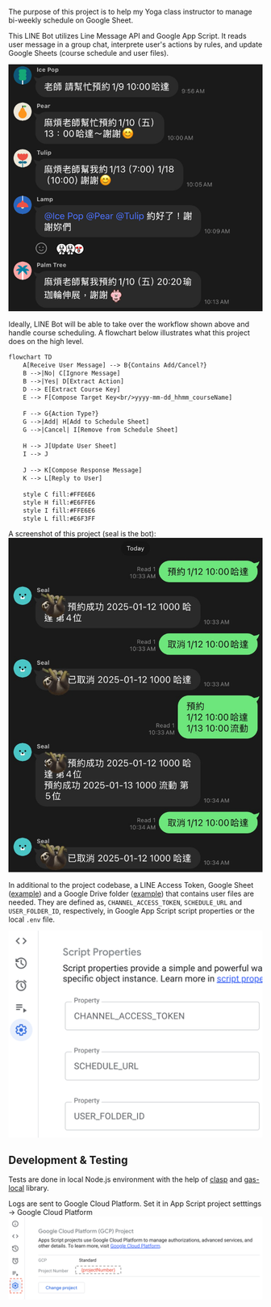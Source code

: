 The purpose of this project is to help my Yoga class instructor to manage bi-weekly schedule on Google Sheet.

This LINE Bot utilizes Line Message API and Google App Script. It reads user message in a group chat, interprete user's actions by rules, and update Google Sheets (course schedule and user files).

![image](https://github.com/shanshanc/linebot-schedule-assistant/blob/a504a36d03d709484e07b2fca8da4b867bf00072/assets/images/lineGroupChat.jpg)

Ideally, LINE Bot will be able to take over the workflow shown above and handle course scheduling. A flowchart below illustrates what this project does on the high level.

```mermaid
flowchart TD
    A[Receive User Message] --> B{Contains Add/Cancel?}
    B -->|No| C[Ignore Message]
    B -->|Yes| D[Extract Action]
    D --> E[Extract Course Key]
    E --> F[Compose Target Key<br/>yyyy-mm-dd_hhmm_courseName]
    
    F --> G{Action Type?}
    G -->|Add| H[Add to Schedule Sheet]
    G -->|Cancel| I[Remove from Schedule Sheet]
    
    H --> J[Update User Sheet]
    I --> J
    
    J --> K[Compose Response Message]
    K --> L[Reply to User]
    
    style C fill:#FFE6E6
    style H fill:#E6FFE6
    style I fill:#FFE6E6
    style L fill:#E6F3FF
```

A screenshot of this project (seal is the bot):
![image](https://github.com/shanshanc/linebot-schedule-assistant/blob/master/assets/images/example.jpg)

In additional to the project codebase, a LINE Access Token, Google Sheet ([example](https://docs.google.com/spreadsheets/d/1ttMUhEpUvvrrrxgq1MsoADe6zaalyjrVj12pB4JJaFU/edit?usp=sharing)) and a Google Drive folder ([example](https://drive.google.com/drive/folders/1UDs6RcVO7lEZiphgDU4saItggqoG-w47?usp=sharing)) that contains user files are needed. They are defined as, `CHANNEL_ACCESS_TOKEN`, `SCHEDULE_URL` and `USER_FOLDER_ID`, respectively, in Google App Script script properties or the local `.env` file.

![image](/assets/images/gasScriptProperties.png)


## Development & Testing

Tests are done in local Node.js environment with the help of [clasp](https://developers.google.com/apps-script/guides/clasp) and [gas-local](https://www.npmjs.com/package/gas-local) library.

Logs are sent to Google Cloud Platform. Set it in App Script project setttings -> Google Cloud Platform
![image](https://github.com/shanshanc/linebot-schedule-assistant/blob/master/assets/images/settings_gcp.png)
